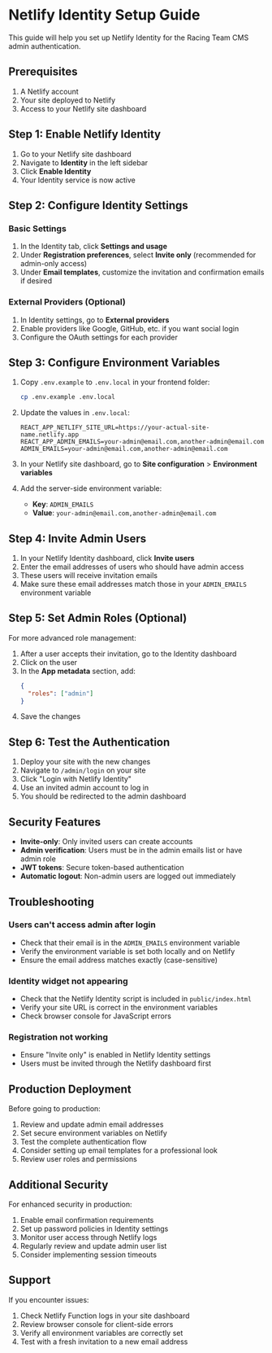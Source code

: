 # Netlify Identity Setup Guide

This guide will help you set up Netlify Identity for the Racing Team CMS admin authentication.

## Prerequisites

1. A Netlify account
2. Your site deployed to Netlify
3. Access to your Netlify site dashboard

## Step 1: Enable Netlify Identity

1. Go to your Netlify site dashboard
2. Navigate to **Identity** in the left sidebar
3. Click **Enable Identity**
4. Your Identity service is now active

## Step 2: Configure Identity Settings

### Basic Settings
1. In the Identity tab, click **Settings and usage**
2. Under **Registration preferences**, select **Invite only** (recommended for admin-only access)
3. Under **Email templates**, customize the invitation and confirmation emails if desired

### External Providers (Optional)
1. In Identity settings, go to **External providers**
2. Enable providers like Google, GitHub, etc. if you want social login
3. Configure the OAuth settings for each provider

## Step 3: Configure Environment Variables

1. Copy `.env.example` to `.env.local` in your frontend folder:
   ```bash
   cp .env.example .env.local
   ```

2. Update the values in `.env.local`:
   ```env
   REACT_APP_NETLIFY_SITE_URL=https://your-actual-site-name.netlify.app
   REACT_APP_ADMIN_EMAILS=your-admin@email.com,another-admin@email.com
   ADMIN_EMAILS=your-admin@email.com,another-admin@email.com
   ```

3. In your Netlify site dashboard, go to **Site configuration** > **Environment variables**
4. Add the server-side environment variable:
   - **Key**: `ADMIN_EMAILS`
   - **Value**: `your-admin@email.com,another-admin@email.com`

## Step 4: Invite Admin Users

1. In your Netlify Identity dashboard, click **Invite users**
2. Enter the email addresses of users who should have admin access
3. These users will receive invitation emails
4. Make sure these email addresses match those in your `ADMIN_EMAILS` environment variable

## Step 5: Set Admin Roles (Optional)

For more advanced role management:

1. After a user accepts their invitation, go to the Identity dashboard
2. Click on the user
3. In the **App metadata** section, add:
   ```json
   {
     "roles": ["admin"]
   }
   ```
4. Save the changes

## Step 6: Test the Authentication

1. Deploy your site with the new changes
2. Navigate to `/admin/login` on your site
3. Click "Login with Netlify Identity"
4. Use an invited admin account to log in
5. You should be redirected to the admin dashboard

## Security Features

- **Invite-only**: Only invited users can create accounts
- **Admin verification**: Users must be in the admin emails list or have admin role
- **JWT tokens**: Secure token-based authentication
- **Automatic logout**: Non-admin users are logged out immediately

## Troubleshooting

### Users can't access admin after login
- Check that their email is in the `ADMIN_EMAILS` environment variable
- Verify the environment variable is set both locally and on Netlify
- Ensure the email address matches exactly (case-sensitive)

### Identity widget not appearing
- Check that the Netlify Identity script is included in `public/index.html`
- Verify your site URL is correct in the environment variables
- Check browser console for JavaScript errors

### Registration not working
- Ensure "Invite only" is enabled in Netlify Identity settings
- Users must be invited through the Netlify dashboard first

## Production Deployment

Before going to production:

1. Review and update admin email addresses
2. Set secure environment variables on Netlify
3. Test the complete authentication flow
4. Consider setting up email templates for a professional look
5. Review user roles and permissions

## Additional Security

For enhanced security in production:

1. Enable email confirmation requirements
2. Set up password policies in Identity settings
3. Monitor user access through Netlify logs
4. Regularly review and update admin user list
5. Consider implementing session timeouts

## Support

If you encounter issues:
1. Check Netlify Function logs in your site dashboard
2. Review browser console for client-side errors
3. Verify all environment variables are correctly set
4. Test with a fresh invitation to a new email address
